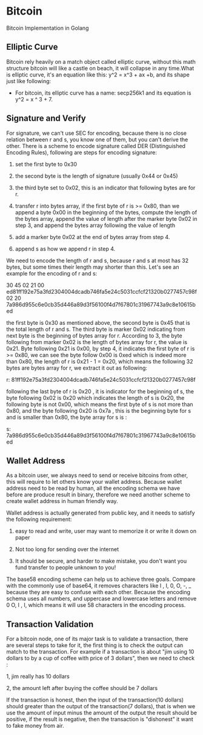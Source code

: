 # Bitcoin
Bitcoin Implementation in Golang

## Elliptic Curve
Bitcoin rely heavily on a match object called elliptic curve, without this math structure bitcoin will like a castle on beach, 
it will collapse in any time.What is elliptic curve, it's an equation like this: y^2 = x^3 + ax +b, and its shape just like following:

- For bitcoin, its elliptic curve has a name: secp256k1 and its equation is y^2 = x ^ 3 + 7.

## Signature and Verify
For signature, we can't use SEC for encoding, because there is no close relation between r and s, you know one of them, but you can't derive the other. There is a scheme to encode signature
called DER (Distinguished Encoding Rules), following are steps for encoding signature:

1. set the first byte to 0x30

2. the second byte is the length of signature (usually 0x44 or 0x45)

3. the third byte set to 0x02, this is an indicator that following bytes are for r.

4. transfer r into bytes array, if the first byte of r is >= 0x80, than we append a byte 0x00 in the beginning of the bytes, compute the length of the bytes array, append the value of length
after the marker byte 0x02 in step 3, and append the bytes array following the value of length

5. add a marker byte 0x02 at the end of bytes array from step 4.

6. append s as how we append r in step 4.

We need to encode the length of r and s, because r and s at most has 32 bytes, but some times their length may shorter than this. Let's see an example for the encoding of r and s:

30 45 02 21 00 ed81ff192e75a3fd2304004dcadb746fa5e24c5031ccfcf21320b0277457c98f 02 20 7a986d955c6e0cb35d446a89d3f56100f4d7f67801c31967743a9c8e10615bed

the first byte is 0x30 as mentioned above, the second byte is 0x45 that is the total length of r and s. The third byte is marker 0x02 indicating from next byte is the beginning of bytes array for r.
According to 3, the byte following from marker 0x02 is the length of bytes array for r, the value is 0x21. Byte following 0x21 is 0x00, by step 4, it indicates the first byte of r is >= 0x80, we can
see the byte follow 0x00 is 0xed which is indeed more than 0x80, the length of r is 0x21 - 1 = 0x20, which means the following 32 bytes are bytes array for r, we extract it out as following:

r: 81ff192e75a3fd2304004dcadb746fa5e24c5031ccfcf21320b0277457c98f

following the last byte of r is 0x20 , it is indicator for the beginning of s, the byte following 0x02 is 0x20 which indicates the length of s is 0x20, the following byte is not 0x00, which means the
first byte of s is not more than 0x80, and the byte following 0x20 is 0x7a , this is the beginning byte for s and is smaller than 0x80, the byte array for s is :

s: 7a986d955c6e0cb35d446a89d3f56100f4d7f67801c31967743a9c8e10615bed

## Wallet Address
As a bitcoin user, we always need to send or receive bitcoins from other, this will require to let others know your wallet address. 
Because wallet address need to be read by human, all the encoding schema
we have before are produce result in binary, therefore we need another scheme to create wallet address in human friendly way.

Wallet address is actually generated from public key, and it needs to satisfy the following requirement:

1. easy to read and write, user may want to memorize it or write it down on paper

2. Not too long for sending over the internet

3. It should be secure, and harder to make mistake, you don't want you fund transfer to people unknown to you!

The base58 encoding scheme can help us to achieve three goals. Compare with the commonly use of base64, it removes characters like l , I, 0, O, -, _ because they are easy to confuse with each other.
Because the encoding schema uses all numbers, and uppercase and lowercase letters and remove 0 O, l , I, which means it will use 58 characters in the encoding process.


## Transaction Validation

For a bitcoin node, one of its major task is to validate a transaction, there are several steps to take for it, the first thing is to check the output can match to the transaction. For example if a transaction
is about "jim using 10 dollars to by a cup of coffee with price of 3 dollars", then we need to check :

1, jim really has 10 dollars

2, the amount left after buying the coffee should be 7 dollars

If the transaction is honest, then the input of the transaction(10 dollars) should greater than the output of the transaction(7 dollars), that is when we use the amount of input minus the amount of the output
the result should be positive, if the result is negative, then the transaction is "dishonest" it want to fake money from air.